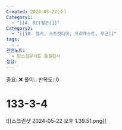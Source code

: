 ```yaml
---
Created: 2024-05-22(수)
Category1:
  - "[[4. RC(철콘)]]"
Category2:
  - "[[10. 앵커, 스트럿타이, 프리캐스트, 무근]]"
tags:
  - ✏️
관련노트:
  - 탄소섬유시트 품질검사
정답:
---
```

중요::❌
풀이::
반복도::0
#  133-3-4

![[스크린샷 2024-05-22 오후 1.39.51.png]]